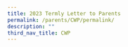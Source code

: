 ```yaml
---
title: 2023 Termly Letter to Parents
permalink: /parents/CWP/permalink/
description: ""
third_nav_title: CWP
---
```

